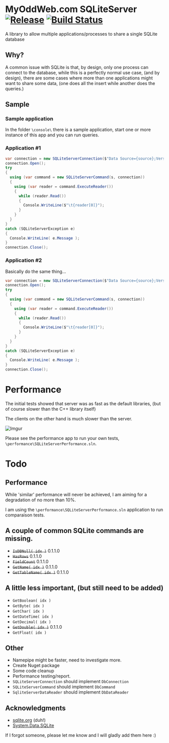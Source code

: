 # MyOddWeb.com SQLiteServer [![Release](https://img.shields.io/badge/release-v0.1.1.0-brightgreen.png?style=flat)](https://github.com/FFMG/SQLiteServer/) [![Build Status](https://travis-ci.org/FFMG/SQLiteServer.svg?branch=master)](https://travis-ci.org/FFMG/SQLiteServer)
A library to allow multiple applications/processes to share a single SQLite database

## Why?
A common issue with SQLite is that, by design, only one process can connect to the database, while this is a perfectly normal use case, (and by design), there are some cases where more than one applications might want to share some data, (one does all the insert while another does the queries.)

## Sample

### Sample application
In the folder `\console\` there is a sample application, start one or more instance of this app and you can run queries.

### Application #1
```csharp
var connection = new SQLiteServerConnection($"Data Source={source};Version=3;", Address, Port, Backlog, HeartBeatTimeOut);
connection.Open();
try
{
  using (var command = new SQLiteServerCommand(s, connection))
  {
    using (var reader = command.ExecuteReader())
    {
      while (reader.Read())
      {
        Console.WriteLine($"\t{reader[0]}");
      }
    }
  }
}
catch (SQLiteServerException e)
{
  Console.WriteLine( e.Message );
}
connection.Close();
```

### Application #2
Basically do the same thing...

```csharp
var connection = new SQLiteServerConnection($"Data Source={source};Version=3;", Address, Port, Backlog, HeartBeatTimeOut);
connection.Open();
try
{
  using (var command = new SQLiteServerCommand(s, connection))
  {
    using (var reader = command.ExecuteReader())
    {
      while (reader.Read())
      {
        Console.WriteLine($"\t{reader[0]}");
      }
    }
  }
}
catch (SQLiteServerException e)
{
  Console.WriteLine( e.Message );
}
connection.Close();
```

# Performance
The initial tests showed that server was as fast as the default libraries, (but of course slower than the C++ library itself)

The clients on the other hand is much slower than the server.

![Imgur](https://i.imgur.com/v6TI6sR.png)

Please see the performance app to run your own tests, `\performance\SQLiteServerPerformance.sln`.

# Todo
## Performance 
While 'similar' performance will never be achieved, I am aiming for a degradation of no more than 10%.

I am using the `\performance\SQLiteServerPerformance.sln` application to run comparaison tests.

## A couple of common SQLite commands are missing.
* <s>`IsDBNull( idx )`</s> 0.1.1.0
* <s>`HasRows`</s> 0.1.1.0
* <s>`FieldCount`</s> 0.1.1.0
* <s>`GetName( idx )`</s> 0.1.1.0
* <s>`GetTableName( idx )`</s> 0.1.1.0

## A little less important, (but still need to be added)
* `GetBoolean( idx )`
* `GetByte( idx )`
* `GetChar( idx )`
* `GetDateTime( idx )`
* `GetDecimal( idx )`
* <s>`GetDouble( idx )`</s> 0.1.1.0
* `GetFloat( idx )`

## Other
* Namepipe might be faster, need to investigate more.
* Create Nuget package
* Some code cleanup
* Performance testing/report.
* `SQLiteServerConnection` should implement `DbConnection`
* `SQLiteServerCommand` should implement `DbCommand`
* `SqliteServerDataReader` should implement `DbDataReader`

## Acknowledgments

* [sqlite.org](http://sqlite.org/index.html "sqlite.org") (duh!)
* [System.Data.SQLite](https://github.com/Faithlife/System.Data.SQLite "System.Data.SQLite")

If I forgot someone, please let me know and I will gladly add them here :)